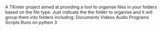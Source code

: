 A TKinter project aimed at providing a tool to organise files in your folders based on the file type.
Just indicate the the folder to organise and it will group them into folders including:
Documents
Videos
Audio
Programs
Scripts
Runs on python 3
